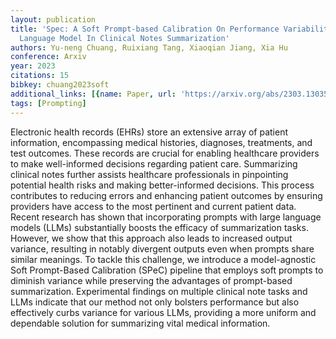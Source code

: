 ```yaml
---
layout: publication
title: 'Spec: A Soft Prompt-based Calibration On Performance Variability Of Large
  Language Model In Clinical Notes Summarization'
authors: Yu-neng Chuang, Ruixiang Tang, Xiaoqian Jiang, Xia Hu
conference: Arxiv
year: 2023
citations: 15
bibkey: chuang2023soft
additional_links: [{name: Paper, url: 'https://arxiv.org/abs/2303.13035'}]
tags: [Prompting]
---
```

Electronic health records (EHRs) store an extensive array of patient
information, encompassing medical histories, diagnoses, treatments, and test
outcomes. These records are crucial for enabling healthcare providers to make
well-informed decisions regarding patient care. Summarizing clinical notes
further assists healthcare professionals in pinpointing potential health risks
and making better-informed decisions. This process contributes to reducing
errors and enhancing patient outcomes by ensuring providers have access to the
most pertinent and current patient data. Recent research has shown that
incorporating prompts with large language models (LLMs) substantially boosts
the efficacy of summarization tasks. However, we show that this approach also
leads to increased output variance, resulting in notably divergent outputs even
when prompts share similar meanings. To tackle this challenge, we introduce a
model-agnostic Soft Prompt-Based Calibration (SPeC) pipeline that employs soft
prompts to diminish variance while preserving the advantages of prompt-based
summarization. Experimental findings on multiple clinical note tasks and LLMs
indicate that our method not only bolsters performance but also effectively
curbs variance for various LLMs, providing a more uniform and dependable
solution for summarizing vital medical information.